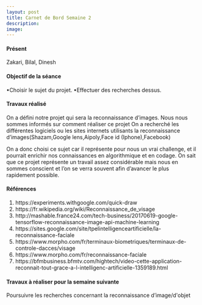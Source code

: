 ```yaml
---
layout: post
title: Carnet de Bord Semaine 2
description:
image:
---
```


<div class="box">
<h4>Présent</h4>
Zakari, Bilal, Dinesh

<h4>Objectif de la séance</h4>
•Choisir le sujet du projet.
       •Effectuer des recherches dessus.


<h4>Travaux réalisé</h4>

<p>On a défini notre projet qui sera la reconnaissance d’images.
Nous nous sommes informés sur comment réaliser ce projet
On a recherché les différentes logiciels ou les sites internets utilisants la reconnaissance d’images(Shazam,Google lens,Aipoly,Face id (Iphone),Facebook)</p>
<p>On a donc choisi ce sujet car il représente pour nous un vrai challenge, et il pourrait enrichir nos connaissances en algorithmique et en codage.
On sait que ce projet représente un travail assez considérable mais nous en sommes conscient et l’on se verra souvent afin d’avancer le plus rapidement possible.</p>
<h4>Références</h4>

<ol>
<li>https://experiments.withgoogle.com/quick-draw</li>
<li>https://fr.wikipedia.org/wiki/Reconnaissance_de_visage</li>
<li>http://mashable.france24.com/tech-business/20170619-google-tensorflow-reconnaissance-image-api-machine-learning</li>
<li>https://sites.google.com/site/tpelintelligenceartificielle/la-reconnaissance-faciale</li>
<li>https://www.morpho.com/fr/terminaux-biometriques/terminaux-de-controle-dacces/visage</li>
<li>https://www.morpho.com/fr/reconnaissance-faciale</li>
<li>https://bfmbusiness.bfmtv.com/hightech/video-cette-application-reconnait-tout-grace-a-l-intelligenc-artificielle-1359189.html</li>
</ol>
<h4>Travaux à réaliser pour la semaine suivante</h4>
Poursuivre les recherches concernant la reconnaissance d’image/d'objet

</div>
